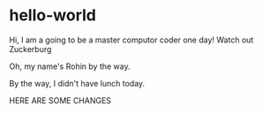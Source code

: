 # hello-world

Hi, I am a going to be a master computor coder one day! Watch out Zuckerburg

Oh, my name's Rohin by the way.

By the way, I didn't have lunch today.

HERE ARE SOME CHANGES